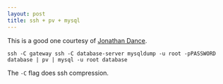 ```yaml
--- 
layout: post
title: ssh + pv + mysql
---
```

This is a good one courtesy of <a href="http://wuputah.com/">Jonathan Dance</a>.

`ssh -C gateway ssh -C database-server mysqldump -u root -pPASSWORD database | pv | mysql -u root database`

The `-C` flag does ssh compression.
